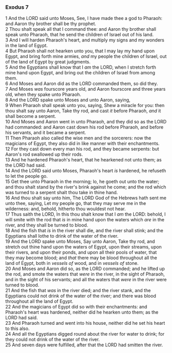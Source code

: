 ### Exodus 7

1 And the LORD said unto Moses, See, I have made thee a god to Pharaoh: and Aaron thy brother shall be thy prophet.  
2 Thou shalt speak all that I command thee: and Aaron thy brother shall speak unto Pharaoh, that he send the children of Israel out of his land.  
3 And I will harden Pharaoh's heart, and multiply my signs and my wonders in the land of Egypt.  
4 But Pharaoh shall not hearken unto you, that I may lay my hand upon Egypt, and bring forth mine armies, *and* my people the children of Israel, out of the land of Egypt by great judgments.  
5 And the Egyptians shall know that I *am* the LORD, when I stretch forth mine hand upon Egypt, and bring out the children of Israel from among them.  
6 And Moses and Aaron did as the LORD commanded them, so did they.  
7 And Moses *was* fourscore years old, and Aaron fourscore and three years old, when they spake unto Pharaoh.  
8 And the LORD spake unto Moses and unto Aaron, saying,  
9 When Pharaoh shall speak unto you, saying, Shew a miracle for you: then thou shalt say unto Aaron, Take thy rod, and cast *it* before Pharaoh, *and* it shall become a serpent.  
10 And Moses and Aaron went in unto Pharaoh, and they did so as the LORD had commanded: and Aaron cast down his rod before Pharaoh, and before his servants, and it became a serpent.  
11 Then Pharaoh also called the wise men and the sorcerers: now the magicians of Egypt, they also did in like manner with their enchantments.  
12 For they cast down every man his rod, and they became serpents: but Aaron's rod swallowed up their rods.  
13 And he hardened Pharaoh's heart, that he hearkened not unto them; as the LORD had said.  
14 And the LORD said unto Moses, Pharaoh's heart *is* hardened, he refuseth to let the people go.  
15 Get thee unto Pharaoh in the morning; lo, he goeth out unto the water; and thou shalt stand by the river's brink against he come; and the rod which was turned to a serpent shalt thou take in thine hand.  
16 And thou shalt say unto him, The LORD God of the Hebrews hath sent me unto thee, saying, Let my people go, that they may serve me in the wilderness: and, behold, hitherto thou wouldest not hear.  
17 Thus saith the LORD, In this thou shalt know that I *am* the LORD: behold, I will smite with the rod that *is* in mine hand upon the waters which *are* in the river, and they shall be turned to blood.  
18 And the fish that *is* in the river shall die, and the river shall stink; and the Egyptians shall lothe to drink of the water of the river.  
19 And the LORD spake unto Moses, Say unto Aaron, Take thy rod, and stretch out thine hand upon the waters of Egypt, upon their streams, upon their rivers, and upon their ponds, and upon all their pools of water, that they may become blood; and *that* there may be blood throughout all the land of Egypt, both in *vessels of* wood, and in *vessels of* stone.  
20 And Moses and Aaron did so, as the LORD commanded; and he lifted up the rod, and smote the waters that *were* in the river, in the sight of Pharaoh, and in the sight of his servants; and all the waters that *were* in the river were turned to blood.  
21 And the fish that *was* in the river died; and the river stank, and the Egyptians could not drink of the water of the river; and there was blood throughout all the land of Egypt.  
22 And the magicians of Egypt did so with their enchantments: and Pharaoh's heart was hardened, neither did he hearken unto them; as the LORD had said.  
23 And Pharaoh turned and went into his house, neither did he set his heart to this also.  
24 And all the Egyptians digged round about the river for water to drink; for they could not drink of the water of the river.  
25 And seven days were fulfilled, after that the LORD had smitten the river.  
